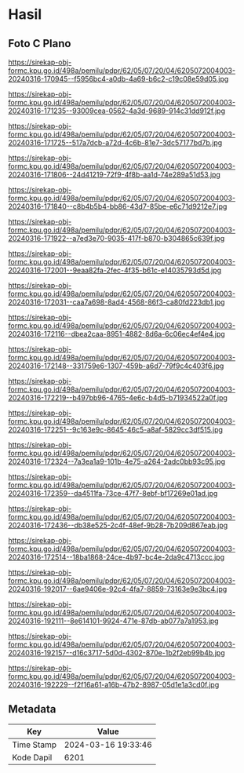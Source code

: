# Hasil

## Foto C Plano

https://sirekap-obj-formc.kpu.go.id/498a/pemilu/pdpr/62/05/07/20/04/6205072004003-20240316-170945--f5956bc4-a0db-4a69-b6c2-c19c08e59d05.jpg

https://sirekap-obj-formc.kpu.go.id/498a/pemilu/pdpr/62/05/07/20/04/6205072004003-20240316-171235--93009cea-0562-4a3d-9689-914c31dd912f.jpg

https://sirekap-obj-formc.kpu.go.id/498a/pemilu/pdpr/62/05/07/20/04/6205072004003-20240316-171725--517a7dcb-a72d-4c6b-81e7-3dc57177bd7b.jpg

https://sirekap-obj-formc.kpu.go.id/498a/pemilu/pdpr/62/05/07/20/04/6205072004003-20240316-171806--24d41219-72f9-4f8b-aa1d-74e289a51d53.jpg

https://sirekap-obj-formc.kpu.go.id/498a/pemilu/pdpr/62/05/07/20/04/6205072004003-20240316-171840--c8b4b5b4-bb86-43d7-85be-e6c71d9212e7.jpg

https://sirekap-obj-formc.kpu.go.id/498a/pemilu/pdpr/62/05/07/20/04/6205072004003-20240316-171922--a7ed3e70-9035-417f-b870-b304865c639f.jpg

https://sirekap-obj-formc.kpu.go.id/498a/pemilu/pdpr/62/05/07/20/04/6205072004003-20240316-172001--9eaa82fa-2fec-4f35-b61c-e14035793d5d.jpg

https://sirekap-obj-formc.kpu.go.id/498a/pemilu/pdpr/62/05/07/20/04/6205072004003-20240316-172031--caa7a698-8ad4-4568-86f3-ca80fd223db1.jpg

https://sirekap-obj-formc.kpu.go.id/498a/pemilu/pdpr/62/05/07/20/04/6205072004003-20240316-172116--dbea2caa-8951-4882-8d6a-6c06ec4ef4e4.jpg

https://sirekap-obj-formc.kpu.go.id/498a/pemilu/pdpr/62/05/07/20/04/6205072004003-20240316-172148--331759e6-1307-459b-a6d7-79f9c4c403f6.jpg

https://sirekap-obj-formc.kpu.go.id/498a/pemilu/pdpr/62/05/07/20/04/6205072004003-20240316-172219--b497bb96-4765-4e6c-b4d5-b71934522a0f.jpg

https://sirekap-obj-formc.kpu.go.id/498a/pemilu/pdpr/62/05/07/20/04/6205072004003-20240316-172251--9c163e9c-8645-46c5-a8af-5829cc3df515.jpg

https://sirekap-obj-formc.kpu.go.id/498a/pemilu/pdpr/62/05/07/20/04/6205072004003-20240316-172324--7a3ea1a9-101b-4e75-a264-2adc0bb93c95.jpg

https://sirekap-obj-formc.kpu.go.id/498a/pemilu/pdpr/62/05/07/20/04/6205072004003-20240316-172359--da4511fa-73ce-47f7-8ebf-bf17269e01ad.jpg

https://sirekap-obj-formc.kpu.go.id/498a/pemilu/pdpr/62/05/07/20/04/6205072004003-20240316-172436--db38e525-2c4f-48ef-9b28-7b209d867eab.jpg

https://sirekap-obj-formc.kpu.go.id/498a/pemilu/pdpr/62/05/07/20/04/6205072004003-20240316-172514--18ba1868-24ce-4b97-bc4e-2da9c4713ccc.jpg

https://sirekap-obj-formc.kpu.go.id/498a/pemilu/pdpr/62/05/07/20/04/6205072004003-20240316-192017--6ae9406e-92c4-4fa7-8859-73163e9e3bc4.jpg

https://sirekap-obj-formc.kpu.go.id/498a/pemilu/pdpr/62/05/07/20/04/6205072004003-20240316-192111--8e614101-9924-471e-87db-ab077a7a1953.jpg

https://sirekap-obj-formc.kpu.go.id/498a/pemilu/pdpr/62/05/07/20/04/6205072004003-20240316-192157--d16c3717-5d0d-4302-870e-1b2f2eb99b4b.jpg

https://sirekap-obj-formc.kpu.go.id/498a/pemilu/pdpr/62/05/07/20/04/6205072004003-20240316-192229--f2f16a61-a16b-47b2-8987-05d1e1a3cd0f.jpg


## Metadata

| Key        | Value               |
| ---------- | ------------------- |
| Time Stamp | 2024-03-16 19:33:46 |
| Kode Dapil | 6201                |



